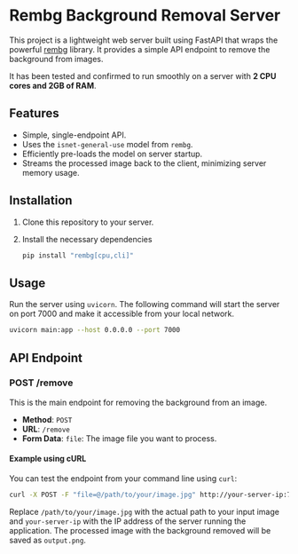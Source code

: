# Rembg Background Removal Server

This project is a lightweight web server built using FastAPI that wraps the powerful [rembg](https://github.com/danielgatis/rembg) library. It provides a simple API endpoint to remove the background from images.

It has been tested and confirmed to run smoothly on a server with **2 CPU cores and 2GB of RAM**.

## Features

-   Simple, single-endpoint API.
-   Uses the `isnet-general-use` model from `rembg`.
-   Efficiently pre-loads the model on server startup.
-   Streams the processed image back to the client, minimizing server memory usage.

## Installation

1.  Clone this repository to your server.
2.  Install the necessary dependencies

    ```bash
    pip install "rembg[cpu,cli]"
    ```

## Usage

Run the server using `uvicorn`. The following command will start the server on port 7000 and make it accessible from your local network.

```bash
uvicorn main:app --host 0.0.0.0 --port 7000
```

## API Endpoint

### POST /remove

This is the main endpoint for removing the background from an image.

-   **Method**: `POST`
-   **URL**: `/remove`
-   **Form Data**: `file`: The image file you want to process.

#### Example using cURL

You can test the endpoint from your command line using `curl`:

```bash
curl -X POST -F "file=@/path/to/your/image.jpg" http://your-server-ip:7000/remove -o output.png
```

Replace `/path/to/your/image.jpg` with the actual path to your input image and `your-server-ip` with the IP address of the server running the application. The processed image with the background removed will be saved as `output.png`.
